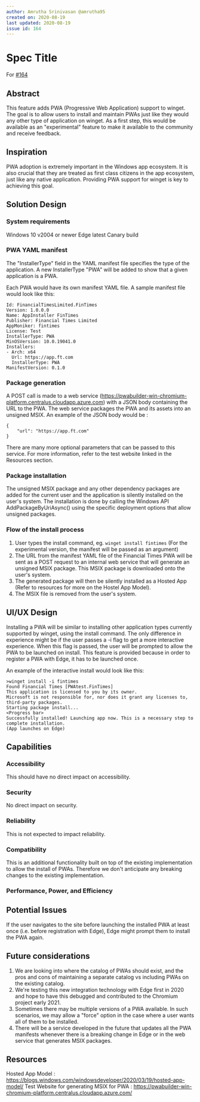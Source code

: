 ```yaml
---
author: Amrutha Srinivasan @amrutha95
created on: 2020-08-19
last updated: 2020-08-19
issue id: 164
---
```


# Spec Title

For [#164](https://github.com/microsoft/winget-cli/issues/164)

## Abstract

This feature adds PWA (Progressive Web Application) support to winget. The goal is to allow users to install and maintain PWAs just like they would any other type of application on winget. As a first step, this would be available as an "experimental" feature to make it available to the community and receive feedback.

## Inspiration

PWA adoption is extremely important in the Windows app ecosystem. It is also crucial that they are treated as first class citizens in the app ecosystem, just like any native application. Providing PWA support for winget is key to achieving this goal.

## Solution Design

### System requirements

Windows 10 v2004 or newer
Edge latest Canary build

### PWA YAML manifest

The "InstallerType" field in the YAML manifest file specifies the type of the application. A new InstallerType "PWA" will be added to show that a given application is a PWA.

Each PWA would have its own manifest YAML file. A sample manifest file would look like this:

```
Id: FinancialTimesLimited.FinTimes
Version: 1.0.0.0
Name: AppInstaller FinTimes
Publisher: Financial Times Limited
AppMoniker: fintimes
License: Test
InstallerType: PWA
MinOSVersion: 10.0.19041.0
Installers:
- Arch: x64
  Url: https://app.ft.com
  InstallerType: PWA
ManifestVersion: 0.1.0
```

### Package generation

A POST call is made to a web service (https://pwabuilder-win-chromium-platform.centralus.cloudapp.azure.com) with a JSON body containing the URL to the PWA. The web service packages the PWA and its assets into an unsigned MSIX. An example of the JSON body would be :

```
{
    "url": "https://app.ft.com"
}
```

There are many more optional parameters that can be passed to this service. For more information, refer to the test website linked in the Resources section.

### Package installation

The unsigned MSIX package and any other dependency packages are added for the current user and the application is silently installed on the user's system. The installation is done by calling the Windows API AddPackageByUriAsync() using the specific deployment options that allow unsigned packages.

### Flow of the install process

1. User types the install command, eg. `winget install fintimes` (For the experimental version, the manifest will be passed as an argument)
2. The URL from the manifest YAML file of the Financial Times PWA will be sent as a POST request to an internal web service that will generate an unsigned MSIX package. This MSIX package is downloaded onto the user's system.
3. The generated package will then be silently installed as a Hosted App (Refer to resources for more on the Hostel App Model).
4. The MSIX file is removed from the user's system.

## UI/UX Design

Installing a PWA will be similar to installing other application types currently supported by winget, using the install command. The only difference in experience might be if the user passes a -i flag to get a more interactive experience. When this flag is passed, the user will be prompted to allow the PWA to be launched on install. This feature is provided because in order to register a PWA with Edge, it has to be launched once.

An example of the interactive install would look like this:

```
>winget install -i fintimes
Found Financial Times [PWAtest.FinTimes]
This application is licensed to you by its owner.
Microsoft is not responsible for, nor does it grant any licenses to, third-party packages.
Starting package install...
<Progress bar>
Successfully installed! Launching app now. This is a necessary step to complete installation.
(App launches on Edge)
```

## Capabilities

### Accessibility

This should have no direct impact on accessibility.

### Security

No direct impact on security.

### Reliability

This is not expected to impact reliability.

### Compatibility

This is an additional functionality built on top of the existing implementation to allow the install of PWAs. Therefore we don't anticipate any breaking changes to the existing implementation.

### Performance, Power, and Efficiency

## Potential Issues

If the user navigates to the site before launching the installed PWA at least once (i.e. before registration with Edge), Edge might prompt them to install the PWA again.

## Future considerations

1. We are looking into where the catalog of PWAs should exist, and the pros and cons of maintaining a separate catalog vs including PWAs on the existing catalog.
2. We're testing this new integration technology with Edge first in 2020 and hope to have this debugged and contributed to the Chromium project early 2021.
3. Sometimes there may be multiple versions of a PWA available. In such scenarios, we may allow a "force" option in the case where a user wants all of them to be installed.
4. There will be a service developed in the future that updates all the PWA manifests whenever there is a breaking change in Edge or in the web service that generates MSIX packages.

## Resources

Hosted App Model : https://blogs.windows.com/windowsdeveloper/2020/03/19/hosted-app-model/
Test Website for generating MSIX for PWA : https://pwabuilder-win-chromium-platform.centralus.cloudapp.azure.com/
